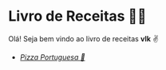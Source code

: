 # Livro de Receitas 👨‍🍳

Olá! Seja bem vindo ao livro de receitas **vlk** ✌️

- _[Pizza Portuguesa 🍕](receitas\pizza_portuguesa.md)_

